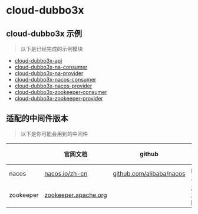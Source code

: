 # cloud-dubbo3x

## cloud-dubbo3x 示例

> 以下是已经完成的示例模块

- [cloud-dubbo3x-api](./cloud-dubbo3x-api)
- [cloud-dubbo3x-na-consumer](./cloud-dubbo3x-na-consumer)
- [cloud-dubbo3x-na-provider](./cloud-dubbo3x-na-provider)
- [cloud-dubbo3x-nacos-consumer](./cloud-dubbo3x-nacos-consumer)
- [cloud-dubbo3x-nacos-provider](./cloud-dubbo3x-nacos-provider)
- [cloud-dubbo3x-zookeeper-consumer](./cloud-dubbo3x-zookeeper-consumer)
- [cloud-dubbo3x-zookeeper-provider](./cloud-dubbo3x-zookeeper-provider)


## 适配的中间件版本

> 以下是你可能会用到的中间件

|                    | 官网文档 | github  | 使用版本下载  | 详细  |  推荐  |
| ----------------- | ---------- | ---------- | ---------- | ---------- | ---------- | 
| nacos            | [nacos.io/zh-cn](https://nacos.io/zh-cn/)          | [github.com/alibaba/nacos](https://github.com/alibaba/nacos) | [nacos-2.1.0](https://github.com/alibaba/nacos/releases/tag/2.1.0)  | 搭配dubbo3.x  |  |
| zookeeper        | [zookeeper.apache.org](http://zookeeper.apache.org/releases.html)    |  | [zookeeper-3.6.3-bin.tar.gz](https://www.apache.org/dyn/closer.lua/zookeeper/zookeeper-3.6.3/apache-zookeeper-3.6.3-bin.tar.gz)  | 搭配dubbo3.x |  |

